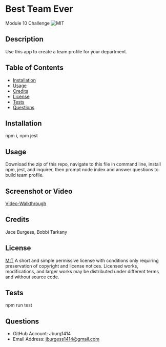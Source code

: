 # Best Team Ever
Module 10 Challenge
![MIT](https://img.shields.io/badge/license-MIT-brightgreen)

## Description
Use this app to create a team profile for your department.

## Table of Contents

- [Installation](#installation)
- [Usage](#usage)
- [Credits](#credits)
- [License](#license)
- [Tests](#tests)
- [Questions](#questions)

## Installation
npm i, npm jest

## Usage
Download the zip of this repo, navigate to this file in command line, install npm, jest, and inquirer, then prompt node index and answer questions to build team profile.

## Screenshot or Video
[Video-Walkthrough](https://www.youtube.com/watch?v=tDaS_b43Ymc)

## Credits
Jace Burgess, Bobbi Tarkany

## License
[MIT](https://opensource.org/licenses/MIT)
A short and simple permissive license with conditions only requiring preservation of copyright and license notices. Licensed works, modifications, and larger works may be distributed under different terms and without source code.


## Tests
npm run test

## Questions
- GitHub Account: Jburg1414
- Email Address: jburgess1414@gmail.com